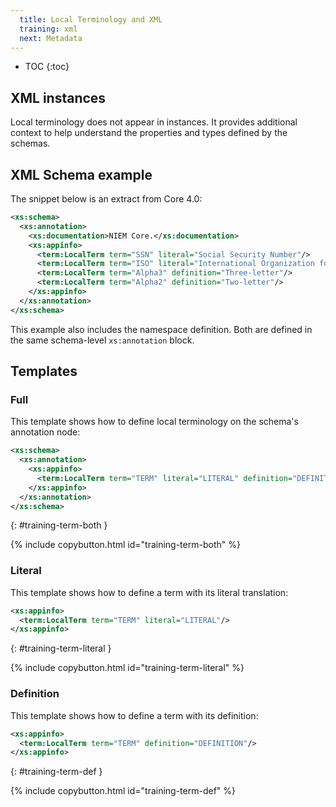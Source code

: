 ```yaml
---
  title: Local Terminology and XML
  training: xml
  next: Metadata
---
```


- TOC
{:toc}

## XML instances

Local terminology does not appear in instances.  It provides additional context to help understand the properties and types defined by the schemas.

## XML Schema example

The snippet below is an extract from Core 4.0:

```xml
<xs:schema>
  <xs:annotation>
    <xs:documentation>NIEM Core.</xs:documentation>
    <xs:appinfo>
      <term:LocalTerm term="SSN" literal="Social Security Number"/>
      <term:LocalTerm term="ISO" literal="International Organization for Standardization"/>
      <term:LocalTerm term="Alpha3" definition="Three-letter"/>
      <term:LocalTerm term="Alpha2" definition="Two-letter"/>
    </xs:appinfo>
  </xs:annotation>
</xs:schema>
```

This example also includes the namespace definition.  Both are defined in the same schema-level `xs:annotation` block.

## Templates

### Full

This template shows how to define local terminology on the schema's annotation node:

```xml
<xs:schema>
  <xs:annotation>
    <xs:appinfo>
      <term:LocalTerm term="TERM" literal="LITERAL" definition="DEFINITION"/>
    </xs:appinfo>
  </xs:annotation>
</xs:schema>
```
{: #training-term-both }

{% include copybutton.html id="training-term-both" %}

### Literal

This template shows how to define a term with its literal translation:

```xml
<xs:appinfo>
  <term:LocalTerm term="TERM" literal="LITERAL"/>
</xs:appinfo>
```
{: #training-term-literal }

{% include copybutton.html id="training-term-literal" %}

### Definition

This template shows how to define a term with its definition:

```xml
<xs:appinfo>
  <term:LocalTerm term="TERM" definition="DEFINITION"/>
</xs:appinfo>
```
{: #training-term-def }

{% include copybutton.html id="training-term-def" %}
